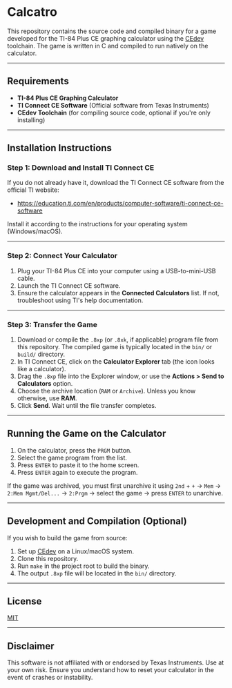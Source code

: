 # Calcatro
This repository contains the source code and compiled binary for a game developed for the TI-84 Plus CE graphing calculator using the [CEdev](https://ce-programming.github.io/toolchain/) toolchain. The game is written in C and compiled to run natively on the calculator.

---

## Requirements

- **TI-84 Plus CE Graphing Calculator**
- **TI Connect CE Software** (Official software from Texas Instruments)
- **CEdev Toolchain** (for compiling source code, optional if you're only installing)

---

## Installation Instructions

### Step 1: Download and Install TI Connect CE

If you do not already have it, download the TI Connect CE software from the official TI website:

- https://education.ti.com/en/products/computer-software/ti-connect-ce-software

Install it according to the instructions for your operating system (Windows/macOS).

---

### Step 2: Connect Your Calculator

1. Plug your TI-84 Plus CE into your computer using a USB-to-mini-USB cable.
2. Launch the TI Connect CE software.
3. Ensure the calculator appears in the **Connected Calculators** list. If not, troubleshoot using TI's help documentation.

---

### Step 3: Transfer the Game

1. Download or compile the `.8xp` (or `.8xk`, if applicable) program file from this repository. The compiled game is typically located in the `bin/` or `build/` directory.
2. In TI Connect CE, click on the **Calculator Explorer** tab (the icon looks like a calculator).
3. Drag the `.8xp` file into the Explorer window, or use the **Actions > Send to Calculators** option.
4. Choose the archive location (`RAM` or `Archive`). Unless you know otherwise, use **RAM**.
5. Click **Send**. Wait until the file transfer completes.

---

## Running the Game on the Calculator

1. On the calculator, press the `PRGM` button.
2. Select the game program from the list.
3. Press `ENTER` to paste it to the home screen.
4. Press `ENTER` again to execute the program.

If the game was archived, you must first unarchive it using `2nd` + `+` → `Mem` → `2:Mem Mgmt/Del...` → `2:Prgm` → select the game → press `ENTER` to unarchive.

---

## Development and Compilation (Optional)

If you wish to build the game from source:

1. Set up [CEdev](https://ce-programming.github.io/toolchain/download.html) on a Linux/macOS system.
2. Clone this repository.
3. Run `make` in the project root to build the binary.
4. The output `.8xp` file will be located in the `bin/` directory.

---

## License

[MIT](LICENSE)

---

## Disclaimer

This software is not affiliated with or endorsed by Texas Instruments. Use at your own risk. Ensure you understand how to reset your calculator in the event of crashes or instability.
